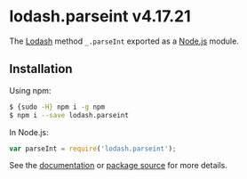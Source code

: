 # lodash.parseint v4.17.21

The [Lodash](https://lodash.com/) method `_.parseInt` exported as a [Node.js](https://nodejs.org/) module.

## Installation

Using npm:
```bash
$ {sudo -H} npm i -g npm
$ npm i --save lodash.parseint
```

In Node.js:
```js
var parseInt = require('lodash.parseint');
```

See the [documentation](https://lodash.com/docs#parseInt) or [package source](https://github.com/lodash/lodash/blob/4.17.21-npm-packages/lodash.parseint) for more details.
